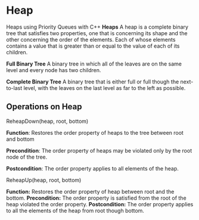 # Heap
Heaps using Priority Queues with C++
**Heaps**
	A heap is a complete binary tree that satisfies two properties, one that is concerning its shape and the other concerning the order of the elements. Each of whose elements contains a value that is greater than or equal to the value of each of its children.
	
**Full Binary Tree**
	A binary tree in which all of the leaves are on the same level and every node has two children.

**Complete Binary Tree**
	 A binary tree that is either full or full though the next-to-last level, with the leaves on the last level as far to the left as possible.
	 
## Operations on Heap
ReheapDown(heap, root, bottom)

**Function**: Restores the order property of heaps to the tree between root and bottom
	
**Precondition**: The order property of heaps may be violated only by the root node of the tree.
	
**Postcondition**: The order property applies to all elements of the heap.

ReheapUp(heap, root, bottom)

**Function:** Restores the order property of heap between root and the bottom.
**Precondition:** The order property is satisfied from the root of the heap violated the order property.
**Postcondition:** The order property applies to all the elements of the heap from root though bottom.
